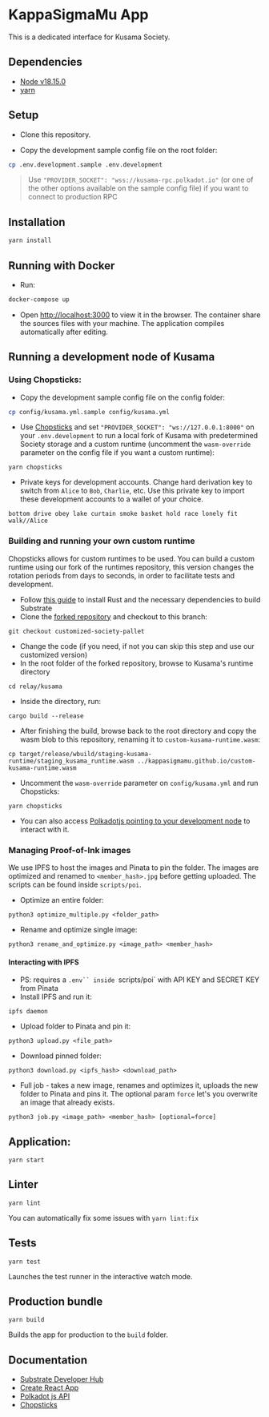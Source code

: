 # KappaSigmaMu App

This is a dedicated interface for Kusama Society.

## Dependencies

* [Node v18.15.0](#)
* [yarn](https://yarnpkg.com)

## Setup

- Clone this repository.

- Copy the development sample config file on the root folder:
```bash
cp .env.development.sample .env.development
```

> Use `"PROVIDER_SOCKET": "wss://kusama-rpc.polkadot.io"` (or one of the other options available on the sample config file) if you want to connect to production RPC

## Installation

```bash
yarn install
```

## Running with Docker

- Run:
```bash
docker-compose up
```

- Open [http://localhost:3000](http://localhost:3000) to view it in the browser. The container share the sources files with your machine. The application compiles automatically after editing.

## Running a development node of Kusama

### Using Chopsticks:

- Copy the development sample config file on the config folder:
```bash
cp config/kusama.yml.sample config/kusama.yml
```

- Use [Chopsticks](https://github.com/AcalaNetwork/chopsticks) and set `"PROVIDER_SOCKET": "ws://127.0.0.1:8000"` on your `.env.development` to run a local fork of Kusama with predetermined Society storage and a custom runtime (uncomment the `wasm-override` parameter on the config file if you want a custom runtime):
```
yarn chopsticks
```

- Private keys for development accounts. Change hard derivation key to switch from `Alice` to `Bob`, `Charlie`, etc. Use this private key to import these development accounts to a wallet of your choice.
```
bottom drive obey lake curtain smoke basket hold race lonely fit walk//Alice
```

### Building and running your own custom runtime

Chopsticks allows for custom runtimes to be used. You can build a custom runtime using our fork of the runtimes repository, this version changes the rotation periods from days to seconds, in order to facilitate tests and development.
- Follow [this guide](https://docs.substrate.io/install/) to install Rust and the necessary dependencies to build Substrate
- Clone the [forked repository](https://github.com/KappaSigmaMu/custom-kusama-runtime) and checkout to this branch:
```
git checkout customized-society-pallet
```
- Change the code (if you need, if not you can skip this step and use our customized version)
- In the root folder of the forked repository, browse to Kusama's runtime directory
```
cd relay/kusama
```
- Inside the directory, run:
```
cargo build --release
```
- After finishing the build, browse back to the root directory and copy the wasm blob to this repository, renaming it to `custom-kusama-runtime.wasm`:
```
cp target/release/wbuild/staging-kusama-runtime/staging_kusama_runtime.wasm ../kappasigmamu.github.io/custom-kusama-runtime.wasm
```
- Uncomment the `wasm-override` parameter on `config/kusama.yml` and run Chopsticks:
```
yarn chopsticks
```

- You can also access [Polkadotjs pointing to your development node](https://polkadot.js.org/apps/?rpc=ws%3A%2F%2F127.0.0.1%3A8000#/society) to interact with it.

### Managing Proof-of-Ink images

We use IPFS to host the images and Pinata to pin the folder. The images are optimized and renamed to `<member_hash>.jpg` before getting uploaded. The scripts can be found inside `scripts/poi`.

- Optimize an entire folder:
```
python3 optimize_multiple.py <folder_path>
```
- Rename and optimize single image:
```
python3 rename_and_optimize.py <image_path> <member_hash>
```

#### Interacting with IPFS
- PS: requires a `.env`` inside `scripts/poi` with API KEY and SECRET KEY from Pinata
- Install IPFS and run it:
```
ipfs daemon
```
- Upload folder to Pinata and pin it:
```
python3 upload.py <file_path>
```
- Download pinned folder:
```
python3 download.py <ipfs_hash> <download_path>
```
- Full job - takes a new image, renames and optimizes it, uploads the new folder to Pinata and pins it. The optional param `force` let's you overwrite an image that already exists.
```
python3 job.py <image_path> <member_hash> [optional=force]
```

## Application:

```
yarn start
```

## Linter

```
yarn lint
```

You can automatically fix some issues with `yarn lint:fix`


## Tests

```
yarn test
```

Launches the test runner in the interactive watch mode.

## Production bundle

```
yarn build
```

Builds the app for production to the `build` folder.

## Documentation

- [Substrate Developer Hub](https://substrate.dev)
- [Create React App](https://github.com/facebook/create-react-app)
- [Polkadot js API](https://polkadot.js.org/api)
- [Chopsticks](https://github.com/AcalaNetwork/chopsticks)
